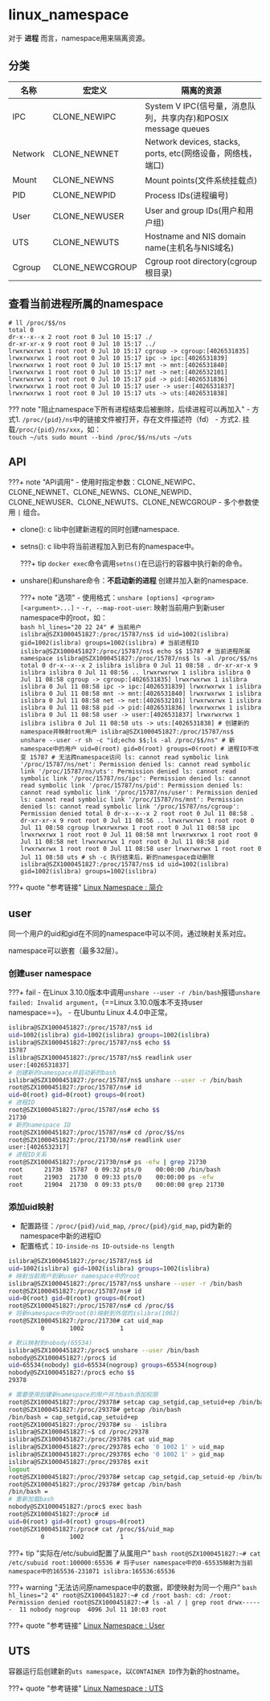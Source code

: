 # linux_namespace

对于 **进程** 而言，namespace用来隔离资源。

## 分类

名称 | 宏定义 | 隔离的资源
--- | --- | ---
IPC | CLONE_NEWIPC | System V IPC(信号量，消息队列，共享内存)和POSIX message queues
Network | CLONE_NEWNET | Network devices, stacks, ports, etc(网络设备，网络栈，端口)
Mount | CLONE_NEWNS | Mount points(文件系统挂载点)
PID | CLONE_NEWPID | Process IDs(进程编号)
User | CLONE_NEWUSER | User and group IDs(用户和用户组)
UTS | CLONE_NEWUTS | Hostname and NIS domain name(主机名与NIS域名)
Cgroup | CLONE_NEWCGROUP | Cgroup root directory(cgroup根目录)


## 查看当前进程所属的namespace

``` hl_lines="1"
# ll /proc/$$/ns
total 0
dr-x--x--x 2 root root 0 Jul 10 15:17 ./
dr-xr-xr-x 9 root root 0 Jul 10 15:17 ../
lrwxrwxrwx 1 root root 0 Jul 10 15:17 cgroup -> cgroup:[4026531835]
lrwxrwxrwx 1 root root 0 Jul 10 15:17 ipc -> ipc:[4026531839]
lrwxrwxrwx 1 root root 0 Jul 10 15:17 mnt -> mnt:[4026531840]
lrwxrwxrwx 1 root root 0 Jul 10 15:17 net -> net:[4026532101]
lrwxrwxrwx 1 root root 0 Jul 10 15:17 pid -> pid:[4026531836]
lrwxrwxrwx 1 root root 0 Jul 10 15:17 user -> user:[4026531837]
lrwxrwxrwx 1 root root 0 Jul 10 15:17 uts -> uts:[4026531838]
```

??? note "阻止namespace下所有进程结束后被删除，后续进程可以再加入"
    - 方式1. `/proc/{pid}/ns`中的链接文件被打开，存在文件描述符（fd）
    - 方式2. 挂载`/proc/{pid}/ns/xxx`，如：  
        ```
        touch ~/uts
        sudo mount --bind /proc/$$/ns/uts ~/uts
        ```


## API

???+ note "API调用"
    - 使用时指定参数：CLONE_NEWIPC、CLONE_NEWNET、CLONE_NEWNS、CLONE_NEWPID、CLONE_NEWUSER、CLONE_NEWUTS、CLONE_NEWCGROUP
    - 多个参数使用 `|` 组合。

- clone(): c lib中创建新进程的同时创建namespace.
- setns(): c lib中将当前进程加入到已有的namespace中。

    ???+ tip
        `docker exec`命令调用`setns()`在已运行的容器中执行新的命令。

- unshare()和unshare命令：**不启动新的进程** 创建并加入新的namespace.

    ???+ note "选项"
        - 使用格式：`unshare [options] <program> [<argument>...]`
        - `-r, --map-root-user`: 映射当前用户到新user namespace中的root，如：  
            ```bash hl_lines="20 22 24"
            # 当前用户
            islibra@SZX1000451827:/proc/15787/ns$ id
            uid=1002(islibra) gid=1002(islibra) groups=1002(islibra)
            # 当前进程ID
            islibra@SZX1000451827:/proc/15787/ns$ echo $$
            15787
            # 当前进程所属namespace
            islibra@SZX1000451827:/proc/15787/ns$ ls -al /proc/$$/ns
            total 0
            dr-x--x--x 2 islibra islibra 0 Jul 11 08:58 .
            dr-xr-xr-x 9 islibra islibra 0 Jul 11 08:56 ..
            lrwxrwxrwx 1 islibra islibra 0 Jul 11 08:58 cgroup -> cgroup:[4026531835]
            lrwxrwxrwx 1 islibra islibra 0 Jul 11 08:58 ipc -> ipc:[4026531839]
            lrwxrwxrwx 1 islibra islibra 0 Jul 11 08:58 mnt -> mnt:[4026531840]
            lrwxrwxrwx 1 islibra islibra 0 Jul 11 08:58 net -> net:[4026532101]
            lrwxrwxrwx 1 islibra islibra 0 Jul 11 08:58 pid -> pid:[4026531836]
            lrwxrwxrwx 1 islibra islibra 0 Jul 11 08:58 user -> user:[4026531837]
            lrwxrwxrwx 1 islibra islibra 0 Jul 11 08:58 uts -> uts:[4026531838]
            # 创建新的namespace并映射root用户
            islibra@SZX1000451827:/proc/15787/ns$ unshare --user -r sh -c "id;echo $$;ls -al /proc/$$/ns"
            # 新namespace中的用户
            uid=0(root) gid=0(root) groups=0(root)
            # 进程ID不改变
            15787
            # 无法跨namespace访问
            ls: cannot read symbolic link '/proc/15787/ns/net': Permission denied
            ls: cannot read symbolic link '/proc/15787/ns/uts': Permission denied
            ls: cannot read symbolic link '/proc/15787/ns/ipc': Permission denied
            ls: cannot read symbolic link '/proc/15787/ns/pid': Permission denied
            ls: cannot read symbolic link '/proc/15787/ns/user': Permission denied
            ls: cannot read symbolic link '/proc/15787/ns/mnt': Permission denied
            ls: cannot read symbolic link '/proc/15787/ns/cgroup': Permission denied
            total 0
            dr-x--x--x 2 root root 0 Jul 11 08:58 .
            dr-xr-xr-x 9 root root 0 Jul 11 08:56 ..
            lrwxrwxrwx 1 root root 0 Jul 11 08:58 cgroup
            lrwxrwxrwx 1 root root 0 Jul 11 08:58 ipc
            lrwxrwxrwx 1 root root 0 Jul 11 08:58 mnt
            lrwxrwxrwx 1 root root 0 Jul 11 08:58 net
            lrwxrwxrwx 1 root root 0 Jul 11 08:58 pid
            lrwxrwxrwx 1 root root 0 Jul 11 08:58 user
            lrwxrwxrwx 1 root root 0 Jul 11 08:58 uts
            # sh -c 执行结束后，新的namespace自动删除
            islibra@SZX1000451827:/proc/15787/ns$ id
            uid=1002(islibra) gid=1002(islibra) groups=1002(islibra)
            ```


???+ quote "参考链接"
    [Linux Namespace : 简介](https://www.cnblogs.com/sparkdev/p/9365405.html)


## user

同一个用户的uid和gid在不同的namespace中可以不同，通过映射关系对应。

namespace可以嵌套（最多32层）。

### 创建user namespace

???+ fail
    - 在Linux 3.10.0版本中调用`unshare --user -r /bin/bash`报错`unshare failed: Invalid argument`，{==Linux 3.10.0版本不支持user namespace==}。
    - 在Ubuntu Linux 4.4.0中正常。

```bash hl_lines="6 17"
islibra@SZX1000451827:/proc/15787/ns$ id
uid=1002(islibra) gid=1002(islibra) groups=1002(islibra)
islibra@SZX1000451827:/proc/15787/ns$ echo $$
15787
islibra@SZX1000451827:/proc/15787/ns$ readlink user
user:[4026531837]
# 创建新的namespace并启动新的bash
islibra@SZX1000451827:/proc/15787/ns$ unshare --user -r /bin/bash
root@SZX1000451827:/proc/15787/ns# id
uid=0(root) gid=0(root) groups=0(root)
# 进程ID
root@SZX1000451827:/proc/15787/ns# echo $$
21730
# 新的namespace ID
root@SZX1000451827:/proc/15787/ns# cd /proc/$$/ns
root@SZX1000451827:/proc/21730/ns# readlink user
user:[4026532317]
# 进程ID关系
root@SZX1000451827:/proc/21730/ns# ps -efw | grep 21730
root      21730  15787  0 09:32 pts/0    00:00:00 /bin/bash
root      21903  21730  0 09:33 pts/0    00:00:00 ps -efw
root      21904  21730  0 09:33 pts/0    00:00:00 grep 21730
```

### 添加uid映射

- 配置路径：`/proc/{pid}/uid_map`, `/proc/{pid}/gid_map`, pid为新的namespace中新的进程ID
- 配置格式：`ID-inside-ns ID-outside-ns length`

```bash tab="自动映射到root" hl_lines="10"
islibra@SZX1000451827:/proc/15787/ns$ id
uid=1002(islibra) gid=1002(islibra) groups=1002(islibra)
# 映射当前用户到新user namespace中的root
islibra@SZX1000451827:/proc/15787/ns$ unshare --user -r /bin/bash
root@SZX1000451827:/proc/15787/ns# id
uid=0(root) gid=0(root) groups=0(root)
root@SZX1000451827:/proc/15787/ns# cd /proc/$$
# 将新namespace中的root(0)映射到外层的islibra(1002)
root@SZX1000451827:/proc/21730# cat uid_map
         0       1002          1
```

```bash tab="默认并手动添加映射" hl_lines="9 12 27"
# 默认映射到nobody(65534)
islibra@SZX1000451827:/proc$ unshare --user /bin/bash
nobody@SZX1000451827:/proc$ id
uid=65534(nobody) gid=65534(nogroup) groups=65534(nogroup)
nobody@SZX1000451827:/proc$ echo $$
29378

# 需要使用创建新namespace的用户并为bash添加权限
root@SZX1000451827:/proc/29378# setcap cap_setgid,cap_setuid+ep /bin/bash
root@SZX1000451827:/proc/29378# getcap /bin/bash
/bin/bash = cap_setgid,cap_setuid+ep
root@SZX1000451827:/proc/29378# su - islibra
islibra@SZX1000451827:~$ cd /proc/29378
islibra@SZX1000451827:/proc/29378$ cat uid_map
islibra@SZX1000451827:/proc/29378$ echo '0 1002 1' > uid_map
islibra@SZX1000451827:/proc/29378$ echo '0 1002 1' > gid_map
islibra@SZX1000451827:/proc/29378$ exit
logout
root@SZX1000451827:/proc/29378# setcap cap_setgid,cap_setuid-ep /bin/bash
root@SZX1000451827:/proc/29378# getcap /bin/bash
/bin/bash =
# 重新加载bash
nobody@SZX1000451827:/proc$ exec bash
root@SZX1000451827:/proc# id
uid=0(root) gid=0(root) groups=0(root)
root@SZX1000451827:/proc# cat /proc/$$/uid_map
         0       1002          1
```

???+ tip "实际在/etc/subuid配置了从属用户"
    ```bash
    root@SZX1000451827:~# cat /etc/subuid
    root:100000:65536
    # 将子user namespace中的0-65535映射为当前namespace中的165536-231071
    islibra:165536:65536
    ```

???+ warning "无法访问原namespace中的数据，即使映射为同一个用户"
    ```bash hl_lines="2 4"
    root@SZX1000451827:~# cd /root
    bash: cd: /root: Permission denied
    root@SZX1000451827:~# ls -al / | grep root
    drwx------  11 nobody nogroup  4096 Jul 11 10:03 root
    ```


???+ quote "参考链接"
    [Linux Namespace : User](https://www.cnblogs.com/sparkdev/p/9462838.html)


## UTS

容器运行后创建新的`uts namespace`，以`CONTAINER ID`作为新的hostname。

???+ quote "参考链接"
    [Linux Namespace : UTS](https://www.cnblogs.com/sparkdev/p/9377072.html)
